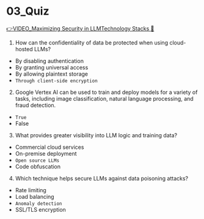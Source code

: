 # 03_Quiz

[👉VIDEO_Maximizing Security in LLMTechnology Stacks &#128279;](https://codered.eccouncil.org/courseVideo/generative-ai-for-cybersecurity-course?lessonId=6e561ac2-bf3c-42dc-946e-9e6b67103c12&finalAssessment=false)

1. How can the confidentiality of data be protected when using cloud-hosted LLMs?

- By disabling authentication
- By granting universal access
- By allowing plaintext storage
- `Through client-side encryption`

2. Google Vertex AI can be used to train and deploy models for a variety of tasks, including image classification, natural language processing, and fraud detection.

- `True`
- False

3. What provides greater visibility into LLM logic and training data?

- Commercial cloud services
- On-premise deployment
- `Open source LLMs`
- Code obfuscation

4. Which technique helps secure LLMs against data poisoning attacks?

- Rate limiting
- Load balancing
- `Anomaly detection`
- SSL/TLS encryption
